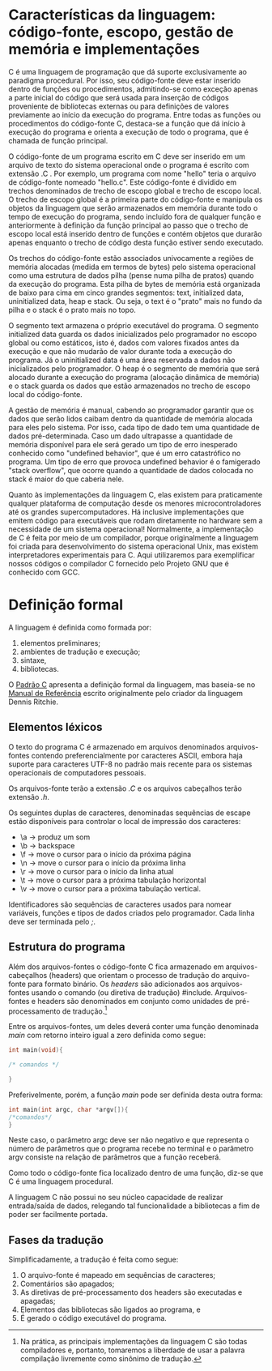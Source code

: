 # Características da linguagem: código-fonte, escopo, gestão de memória e implementações
C é uma linguagem de programação que dá suporte exclusivamente ao paradigma procedural.  Por isso, seu código-fonte deve estar inserido dentro de funções ou procedimentos, admitindo-se como exceção apenas a parte inicial do código que será usada para inserção de códigos proveniente de bibliotecas externas ou para definições de valores previamente ao início da execução do programa.   Entre todas as funções ou procedimentos do código-fonte C, destaca-se a função que dá início à execução do programa e orienta a execução de todo o programa, que é chamada de função principal.  

O código-fonte de um programa escrito em C deve ser inserido em um arquivo de texto do sistema operacional onde o programa é escrito com extensão .C .  Por exemplo, um programa com nome "hello" teria o arquivo de código-fonte nomeado "hello.c".  Este código-fonte é dividido em trechos denominados de trecho de escopo global e trecho de escopo local. O trecho de escopo global é a primeira parte do código-fonte e manipula os objetos da linguagem que serão armazenados em memória durante todo o tempo de execução do programa, sendo incluído fora de qualquer função e anteriormente à definição da função principal ao passo que o trecho de escopo local está inserido dentro de funções e contém objetos que durarão apenas enquanto o trecho de código desta função estiver sendo executado.

Os trechos do código-fonte estão associados univocamente a regiões de memória alocadas (medida em termos de bytes) pelo sistema operacional como uma estrutura de dados pilha (pense numa pilha de pratos) quando da execução do programa.  Esta pilha de bytes de memória está organizada de baixo para cima em cinco grandes segmentos: text, initialized data, uninitialized data, heap e stack.  Ou seja, o text é o "prato" mais no fundo da pilha e o stack é o prato mais no topo.

O segmento text armazena o próprio executável do programa. O segmento initialized data guarda os dados inicializados pelo programador no escopo global ou como estáticos, isto é, dados com valores fixados antes da execução e que não mudarão de valor durante toda a execução do programa.  Já o uninitialized data é uma área reservada a dados não inicializados pelo programador.  O heap é o segmento de memória que será alocado durante a execução do programa (alocação dinâmica de memória) e o stack guarda os dados que estão armazenados no trecho de escopo local do código-fonte.

A gestão de memória é manual, cabendo ao programador garantir que os dados que serão lidos caibam dentro da quantidade de memória alocada para eles pelo sistema.  Por isso, cada tipo de dado tem uma quantidade de dados pré-determinada.  Caso um dado ultrapasse a quantidade de memória disponível para ele será gerado um tipo de erro inesperado conhecido como "undefined behavior", que é um erro catastrófico no programa.  Um tipo de erro que provoca undefined behavior é o famigerado "stack overflow", que ocorre quando a quantidade de dados colocada no stack é maior do que caberia nele.

Quanto às implementações da linguagem C, elas existem para praticamente qualquer plataforma de computação desde os menores microcontroladores até os grandes supercomputadores.  Há inclusive implementações que emitem código para executáveis que rodam diretamente no hardware sem a necessidade de um sistema operacional! Normalmente, a implementação de C é feita por meio de um compilador, porque originalmente a linguagem foi criada para desenvolvimento do sistema operacional Unix, mas existem interpretadores experimentais para C. Aqui utilizaremos para exemplificar nossos códigos o compilador C fornecido pelo Projeto GNU que é conhecido com GCC. 

# Definição formal
A linguagem é definida como formada por:

1. elementos preliminares;
2. ambientes de tradução e execução;
3. sintaxe, 
4. bibliotecas.

O [Padrão C](https://www.open-std.org/jtc1/sc22/wg14/www/docs/n2310.pdf)
apresenta a definição formal da linguagem, mas baseia-se no
[Manual de Referência](https://www.bell-labs.com/usr/dmr/www/cman.pdf)
escrito originalmente pelo criador da linguagem Dennis Ritchie.

## Elementos léxicos

O texto do programa C é armazenado em arquivos denominados arquivos-fontes
contendo preferencialmente por caracteres ASCII, embora haja
suporte para caracteres UTF-8 no padrão mais recente para os sistemas
operacionais de computadores pessoais.

Os arquivos-fonte terão a extensão *.C* e os arquivos cabeçalhos terão extensão *.h*.

Os seguintes duplas de caracteres, denominadas sequências de escape estão
disponíveis para controlar o local de impressão dos caracteres:

- \a -> produz um som
- \b -> backspace
- \f -> move o cursor para o início da próxima página
- \n -> move o cursor para o início da próxima linha
- \r -> move o cursor para o início da linha atual
- \t -> move o cursor para a próxima tabulação horizontal
- \v -> move o cursor para a próxima tabulação vertical.

Identificadores são sequências de caracteres usados para nomear variáveis,
funções e tipos de dados criados pelo programador.  Cada linha deve ser
terminada pelo *;*.

## Estrutura do programa
Além dos arquivos-fontes o código-fonte C fica armazenado em arquivos-cabeçalhos
(headers) que orientam o processo de tradução do arquivo-fonte para formato
binário.  Os *headers* são adicionados aos arquivos-fontes usando o comando
(ou diretiva de tradução) #include.  Arquivos-fontes e headers são denominados
em conjunto como  unidades de pré-processamento de tradução.[^1]

Entre os arquivos-fontes, um deles deverá conter uma função denominada *main*
com retorno inteiro igual a zero definida como segue:
```c
int main(void){

/* comandos */

}
```
Preferivelmente, porém, a função *main* pode ser definida desta outra forma:

```c
int main(int argc, char *argv[]){
/*comandos*/
}
```
Neste caso, o parâmetro argc deve ser não negativo e que representa o número 
de parâmetros que o programa recebe no terminal e o parâmetro argv consiste
na relação de parâmetros que a função receberá.

Como todo o código-fonte fica localizado dentro de uma função, diz-se que C
é uma linguagem procedural.

A linguagem C não possui no seu núcleo capacidade de realizar entrada/saída de
dados, relegando tal funcionalidade a bibliotecas a fim de poder ser 
facilmente portada.

## Fases da tradução
Simplificadamente, a tradução é feita como segue:

1. O arquivo-fonte é mapeado em sequências de caracteres;
2. Comentários são apagados;
3. As diretivas de pré-processamento dos headers são executadas e apagadas;
4. Elementos das bibliotecas são ligados ao programa, e
5. É gerado o código executável do programa.


[^1]: Na prática, as principais implementações da linguagem C são todas
compiladores e, portanto, tomaremos a liberdade de usar a palavra
compilação livremente como sinônimo de tradução.

